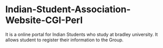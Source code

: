 # Indian-Student-Association-Website-CGI-Perl
It is a online portal for Indian Students who study at bradley university. It allows student to register their information to the Group.
